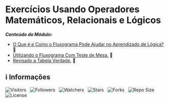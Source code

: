 <!-- Título -->
# Exercícios Usando Operadores Matemáticos, Relacionais e Lógicos

***Conteúdo do Módulo:***

* [O Que é e Como o Fluxograma Pode Ajudar no Aprendizado de Lógica?](https://github.com/Devsgeeknerd/cla-o-que-com-flu-pod-aju-apr-log-exe-usa-ope-mat-rel-log-log-par-pro-ope-mat-rel-log-bas) &#128679;
* [Utilizando o Fluxograma Com Teste de Mesa.](https://github.com/Devsgeeknerd/cla-uti-flu-com-tes-mes-exe-usa-ope-mat-rel-log-log-par-pro-ope-mat-rel-log-bas) &#128679;
* [Revisado a Tabela Verdade.](https://github.com/Devsgeeknerd/cla-rev-tab-ver-exe-usa-ope-mat-rel-log-log-par-pro-ope-mat-rel-log-bas) &#128679;

<!-- Informações -->
## &#8505; Informações

![Visitors](https://api.visitorbadge.io/api/visitors?path=Devsgeeknerd%2Fmod-exe-usa-ope-mat-rel-log-log-par-pro-ope-mat-rel-log-bas&label=Visitantes&labelColor=%23700070&labelStyle=none&countColor=%23000fff&style=plastic&color=%23ffffff "Total de Visitantes")
&nbsp;
![Followers](https://img.shields.io/github/followers/Devsgeeknerd?style=p&label=Seguidores&labelColor=800080&color=000fff "Total de Seguidores")
&nbsp;
![Watchers](https://img.shields.io/github/watchers/Devsgeeknerd/mod-exe-usa-ope-mat-rel-log-log-par-pro-ope-mat-rel-log-bas?style=p&label=Observadores&labelColor=800080&color=000fff "Total de Observadores")
&nbsp;
![Stars](https://img.shields.io/github/stars/Devsgeeknerd/mod-exe-usa-ope-mat-rel-log-log-par-pro-ope-mat-rel-log-bas?style=p&label=Estrelas&labelColor=800080&color=000fff "Total de Estrelas")
&nbsp;
![Forks](https://img.shields.io/github/forks/Devsgeeknerd/mod-exe-usa-ope-mat-rel-log-log-par-pro-ope-mat-rel-log-bas?style=p&label=Bifurcações&labelColor=800080&color=000fff "Total de Bifurcações")
&nbsp;
![Repo Size](https://img.shields.io/github/repo-size/Devsgeeknerd/mod-exe-usa-ope-mat-rel-log-log-par-pro-ope-mat-rel-log-bas?style=p&label=Tamanho&labelColor=800080&color=000fff "Tamanho do Repositório")
&nbsp;
![License](https://img.shields.io/github/license/Devsgeeknerd/mod-exe-usa-ope-mat-rel-log-log-par-pro-ope-mat-rel-log-bas?style=p&label=Licença&labelColor=800080&color=000fff "Licença do Repositório")
